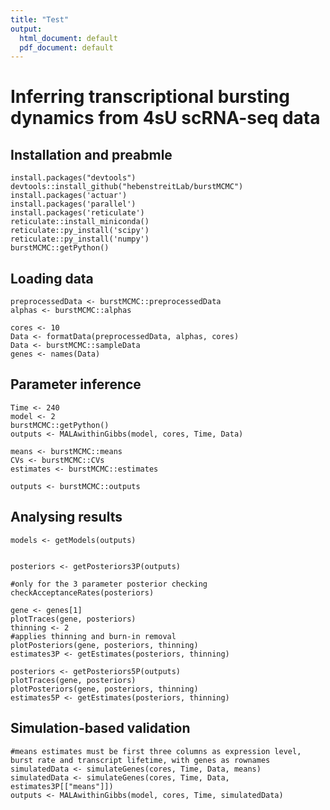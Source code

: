 ```yaml
---
title: "Test"
output:
  html_document: default
  pdf_document: default
---
```

# Inferring transcriptional bursting dynamics from 4sU scRNA-seq data

## Installation and preabmle
``` {eval=F, echo=T}
install.packages("devtools")
devtools::install_github("hebenstreitLab/burstMCMC")
install.packages('actuar')
install.packages('parallel')
install.packages('reticulate')
reticulate::install_miniconda()
reticulate::py_install('scipy')
reticulate::py_install('numpy')
burstMCMC::getPython()
```

## Loading data
``` {eval=F, echo=T}
preprocessedData <- burstMCMC::preprocessedData
alphas <- burstMCMC::alphas

cores <- 10
Data <- formatData(preprocessedData, alphas, cores)
Data <- burstMCMC::sampleData
genes <- names(Data)
```

## Parameter inference
``` {eval=F, echo=T}
Time <- 240
model <- 2
burstMCMC::getPython()
outputs <- MALAwithinGibbs(model, cores, Time, Data)

means <- burstMCMC::means
CVs <- burstMCMC::CVs
estimates <- burstMCMC::estimates

outputs <- burstMCMC::outputs
```

## Analysing results
``` {eval=F, echo=T}
models <- getModels(outputs)


posteriors <- getPosteriors3P(outputs)

#only for the 3 parameter posterior checking
checkAcceptanceRates(posteriors)

gene <- genes[1]
plotTraces(gene, posteriors)
thinning <- 2
#applies thinning and burn-in removal
plotPosteriors(gene, posteriors, thinning)
estimates3P <- getEstimates(posteriors, thinning)

posteriors <- getPosteriors5P(outputs)
plotTraces(gene, posteriors)
plotPosteriors(gene, posteriors, thinning)
estimates5P <- getEstimates(posteriors, thinning)
```

## Simulation-based validation
``` {eval=F, echo=T}
#means estimates must be first three columns as expression level, burst rate and transcript lifetime, with genes as rownames
simulatedData <- simulateGenes(cores, Time, Data, means)
simulatedData <- simulateGenes(cores, Time, Data, estimates3P[["means"]])
outputs <- MALAwithinGibbs(model, cores, Time, simulatedData)
```

